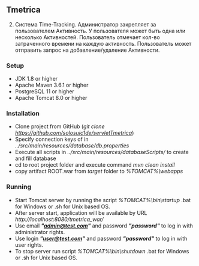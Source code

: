 ## Tmetrica
2. Система Time-Tracking. Администратор закрепляет за пользователем
   Активность. У пользователя может быть одна или несколько Активностей.
   Пользователь отмечает кол-во затраченного времени на каждую активность.
   Пользователь может отправить запрос на добавление/удаление Активности.

### Setup 
* JDK 1.8 or higher
* Apache Maven 3.6.1 or higher
* PostgreSQL 11 or higher
* Apache Tomcat 8.0 or higher

### Installation
* Clone project from GitHub (_git clone https://github.com/solosuic1de/servletTmetrica_)
* Specify connection keys of in _../src/main/resources/database/db.properties_
* Execute all scripts in _../src/main/resources/databaseScripts/_ to create and fill database
* cd to root project folder and execute command _mvn clean install_
* copy artifact ROOT.war from _target_ folder to _%TOMCAT%\webapps_

### Running
* Start Tomcat server by running the script _%TOMCAT%\bin\startup_ .bat for Windows or .sh for Unix based OS.
* After server start, application will be available by URL _http://localhost:8080/tmetrica_war/_
* Use email _**"admin@test.com"**_ and password _**"password"**_ to log in with administrator rights.
* Use login _**"user@test.com"**_ and password _**"password"**_ to log in with user rights.
* To stop server run script _%TOMCAT%\bin\shutdown_ .bat for Windows or .sh for Unix based OS.

